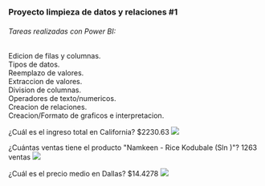 ### Proyecto limpieza de datos y relaciones #1

######  Tareas realizadas con Power BI:
Edicion de filas y columnas.   
Tipos de datos.   
Reemplazo de valores.   
Extraccion de valores.    
Division de columnas.    
Operadores de texto/numericos.   
Creacion de relaciones.    
Creacion/Formato de graficos e interpretacion.   

¿Cuál es el ingreso total en California?
$2230.63
![ ](http://imgfz.com/i/JAMhZ0b.jpeg)

¿Cuántas ventas tiene el producto "Namkeen - Rice Kodubale (Sln )"?
1263 ventas
![ ](http://imgfz.com/i/Xp31F0Y.jpeg)

¿Cuál es el precio medio en Dallas?
$14.4278
![ ](http://imgfz.com/i/GmOhKvp.jpeg)
